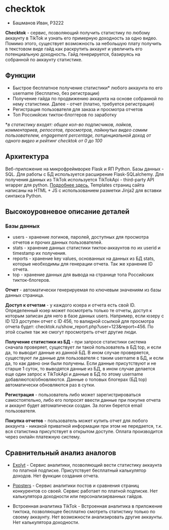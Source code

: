 # checktok

- Башманов Иван, P3222

**Checktok** - сервис, позволяющий получить статистику по любому аккаунту в TikTok и узнать его примерную доходность за одно видео. Помимо этого, существует возможность за небольшую плату получить в текстовом виде гайд как раскрутить аккаунт и увеличить его потенциальную доходность. Гайд генерируется, базируясь на собранной по аккаунту статистике.

## Функции

- Быстрое бесплатное получение статистики* любого аккаунта по его username (бесплатно, без регистрации)
- Получение гайда по продвижению аккаунта на основе собранной по нему статистики. Далее - отчет (платно, требуется регистрация)
- Регистрация пользователя для заказа и просмотра отчетов
- Топ Россикйсих тикток-блоггеров по заработку
 
 **в статистику входят: общее кол-во подписчиков, лайков, комментариев, репосотов, просмотров, лайкнутых видео самим пользователем, engagement percentage, потценциальной доход от одного видео и рейтинг checktok от 0 до 100*
 
 ## Архитектура
 
 Веб-приложение на микрофреймворке Flask и ЯП Python. Базы данных - SQL. Для работы с БД используется расширение Flask-SQLalchemy. Для получения данных из TikTok используется TikTokApi - third-party API wrapper для python. [Подробнее здесь.](https://dteather.com/TikTok-Api/) Templates страниц сайта написаны на HTML + JS с использованием разметки Jinja2 для вставки синтакса Python.
 
 ## Высокоуровневое описание деталей
 
 ### Базы данных
 - users - хранение логинов, паролей, доступных для просмотра отчетов и прочих данных пользователей.
 - stats - хранение данных статистики тикток-аккаунтов по их userid и timestamp их получения.
 - reports - хранение key values, основанных на данных из БД stats, которые необходимы для генерации отчета. Так же хранение ID отчета.
 - top - хранение данных для вывода на странице топа Российских тикток-блогеров.

**Отчет** - автоматически генерируемая по ключевым значениям из базы данных страница. 

**Доступ к отчетам** - у каждого юзера и отчета есть свой ID. Определенный юзер может посмотреть только те отчеты, доступ к которым записан для него в базе данных users. Например, если юзеру с ID 123 доступен отчет с ID 456, то валидной ссылкой для просмотра отчета будет: checktok.ru/show_report.php?user=123&report=456. По этой ссылке так же смогут просмотреть отчет другие люди.

**Получение статистики из БД** - при запросе статистики система сначала проверяет, существует ли такой пользователь в БД top, и если да, то выводит данные из данной БД. В ином случае проверяется, существуют ли данные для пользователя с таким username в БД, и если да, то как давно они были получены. Если данные присутствуют и не старше 1 суток, то выводятся данные из БД, в ином случае делается еще один запрос к TikTokApi и данные в БД по этому username добавляются/обновляются. Данные о топовых блогерах (БД top) автоматически обновляются раз в сутки.

**Регистрация** - пользователь либо может зарегистрироваться самостоятельно, либо его попросят ввести данные при покупке отчета и аккаунт будет автоматически создан. За логин берется email пользователя.

**Покупка отчетов** - пользователь может купить отчет для любого аккаунта - никакой приватной информации при этом не передается, т.к. вся статистика присутствует в открытом доступе. Оплата производится через онлайн платежную систему.

## Сравнительный анализ аналогов

- [Exolyt](https://exolyt.com/ru) - Сервис аналитики, позволяющий вести статистику аккаунта по платной подписке. Присутствует бесплатный калькулятор доходов. Нет функции создания отчета.

- [Popsters](https://popsters.ru/) - Сервис аналитики постов и сравнения страниц конкурентов со своей. Сервис работает по платной подписке. Нет калькулятора доходности или персонализирванных гайдов.

- Встроенная аналитика TikTok - Встроенная аналитика в приложение тиктока, позволяющее бесплатно смотреть статистику только по своему аккаунту. Нет возможности анализировать другие аккаунты. Нет калькулятора доходности.
